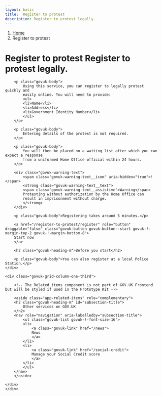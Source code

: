 ```yaml
---
layout: basic
title:  Register to protest
description: Register to protest legally.
---
```


<div class="govuk-breadcrumbs">
    <ol class="govuk-breadcrumbs__list">
    <li class="govuk-breadcrumbs__list-item">
        <a class="govuk-breadcrumbs__link" href="/">Home</a>
    </li>
    <li class="govuk-breadcrumbs__list-item" aria-current="page">Register to protest</li>
    </ol>
</div>

<main class="govuk-main-wrapper " id="main-content" role="main">
    <div class="govuk-grid-row">
    <div class="govuk-grid-column-two-thirds">
        <h1 class="govuk-heading-xl">
            Register to protest
            <span class="govuk-caption-xl">Register to protest legally.</span>
        </h1>

        <p class="govuk-body">
            Using this service, you can register to legally protest quickly and
            easily online. You will need to provide:
            <ul>
            <li>Name</li>
            <li>Address</li>
            <li>Government Identity Number</li>
            </ul>
        </p>

        <p class="govuk-body">
            Entering details of the protest is not required.
        </p>

        <p class="govuk-body">
            You will then be placed on a waiting list after which you can expect a response 
            from a uniformed Home Office official within 24 hours.
        </p>

        <div class="govuk-warning-text">
            <span class="govuk-warning-text__icon" aria-hidden="true">!</span>
            <strong class="govuk-warning-text__text">
            <span class="govuk-warning-text__assistive">Warning</span>
            Protesting without authorization by the Home Office can
            result in imprisonment without charge.
            </strong>
        </div>

        <p class="govuk-body">Registering takes around 5 minutes.</p>

        <a href="/register-to-protest/register" role="button" draggable="false" class="govuk-button govuk-button--start govuk-!-margin-top-2 govuk-!-margin-bottom-8">
        Start now
        </a>

        <h2 class="govuk-heading-m">Before you start</h2>

        <p class="govuk-body">You can also register at a local Police Station.</p>
    </div>

    <div class="govuk-grid-column-one-third">

        <!-- The Related items component is not part of GOV.UK Frontend but will be styled if used in the Prototype Kit -->

        <aside class="app-related-items" role="complementary">
        <h2 class="govuk-heading-m" id="subsection-title">
            Other services on GOV.UK
        </h2>
        <nav role="navigation" aria-labelledby="subsection-title">
            <ul class="govuk-list govuk-!-font-size-16">
            <li>
                <a class="govuk-link" href="/news">
                News
                </a>
            </li>
            <li>
                <a class="govuk-link" href="/social-credit">
                Manage your Social Credit score
                </a>
            </li>
            </ul>
        </nav>
        </aside>

    </div>
    </div>
</main>